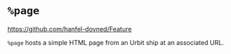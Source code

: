 # `%page`

https://github.com/hanfel-dovned/Feature

`%page` hosts a simple HTML page from an Urbit ship at an associated URL.
